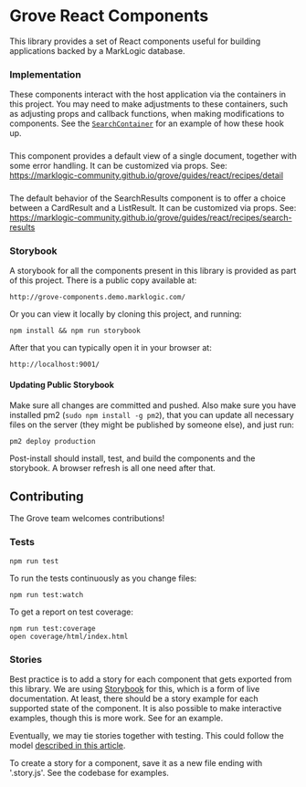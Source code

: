 # Grove React Components

This library provides a set of React components useful for building applications backed by a MarkLogic database.

### Implementation

These components interact with the host application via the containers in this project.  You may need to make adjustments to these containers, such as adjusting props and callback functions, when making modifications to components.  See the [`SearchContainer`](../containers/SearchContainer.js) for an example of how these hook up.  

### <DetailView />

This component provides a default view of a single document, together with some error handling. It can be customized via props. See: https://marklogic-community.github.io/grove/guides/react/recipes/detail

### <SearchResults />

The default behavior of the SearchResults component is to offer a choice between a CardResult and a ListResult. It can be customized via props. See: https://marklogic-community.github.io/grove/guides/react/recipes/search-results

### Storybook

A storybook for all the components present in this library is provided as part of this project. There is a public copy available at:

    http://grove-components.demo.marklogic.com/

Or you can view it locally by cloning this project, and running:

    npm install && npm run storybook

After that you can typically open it in your browser at:

    http://localhost:9001/

#### Updating Public Storybook

Make sure all changes are committed and pushed. Also make sure you have installed pm2 (`sudo npm install -g pm2`), that you can update all necessary files on the server (they might be published by someone else), and just run:

    pm2 deploy production

Post-install should install, test, and build the components and the storybook. A browser refresh is all one need after that.

## Contributing

The Grove team welcomes contributions!

### Tests

    npm run test

To run the tests continuously as you change files:

    npm run test:watch

To get a report on test coverage:

    npm run test:coverage
    open coverage/html/index.html

### Stories

Best practice is to add a story for each component that gets exported from this library. We are using [Storybook](https://github.com/storybooks/storybook) for this, which is a form of live documentation. At least, there should be a story example for each supported state of the component. It is also possible to make interactive examples, though this is more work. See <Facets /> for an example.

Eventually, we may tie stories together with testing. This could follow the model [described in this article](https://medium.com/@mlthuret/building-a-react-components-living-documentation-using-react-storybook-5f11f0e7d23e).

To create a story for a component, save it as a new file ending with '.story.js'. See the codebase for examples.

